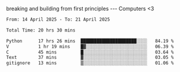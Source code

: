 breaking and building from first principles --- Computers <3

<!--START_SECTION:waka-->

```txt
From: 14 April 2025 - To: 21 April 2025

Total Time: 20 hrs 30 mins

Python      17 hrs 26 mins  █████████████████████░░░░   84.19 %
V           1 hr 19 mins    █▓░░░░░░░░░░░░░░░░░░░░░░░   06.39 %
C           45 mins         █░░░░░░░░░░░░░░░░░░░░░░░░   03.64 %
Text        37 mins         ▓░░░░░░░░░░░░░░░░░░░░░░░░   03.05 %
gitignore   13 mins         ▒░░░░░░░░░░░░░░░░░░░░░░░░   01.06 %
```

<!--END_SECTION:waka-->
